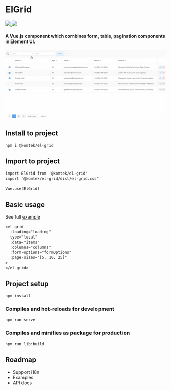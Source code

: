 # ElGrid

<a href="https://www.npmjs.org/package/@komtek/el-grid">
  <img src="https://img.shields.io/npm/v/@komtek/el-grid.svg">
</a>
<a href="LICENSE">
  <img src="https://img.shields.io/badge/License-MIT-yellow.svg">
</a>

#### A Vue.js component which combines form, table, pagination components in Element UI.

![](./docs/usage.gif)

## Install to project

```
npm i @komtek/el-grid
```

## Import to project

```
import ElGrid from '@komtek/el-grid'
import '@komtek/el-grid/dist/el-grid.css'

Vue.use(ElGrid)
```

## Basic usage

See full [example](./examples/demo.html)

```
<el-grid
  :loading="loading"
  type="local"
  :data="items"
  :columns="columns"
  :form-options="formOptions"
  :page-sizes="[5, 10, 25]"
>
</el-grid>
```

## Project setup

```
npm install
```

### Compiles and hot-reloads for development

```
npm run serve
```

### Compiles and minifies as package for production

```
npm run lib:build
```

## Roadmap

- Support i18n
- Examples
- API docs

